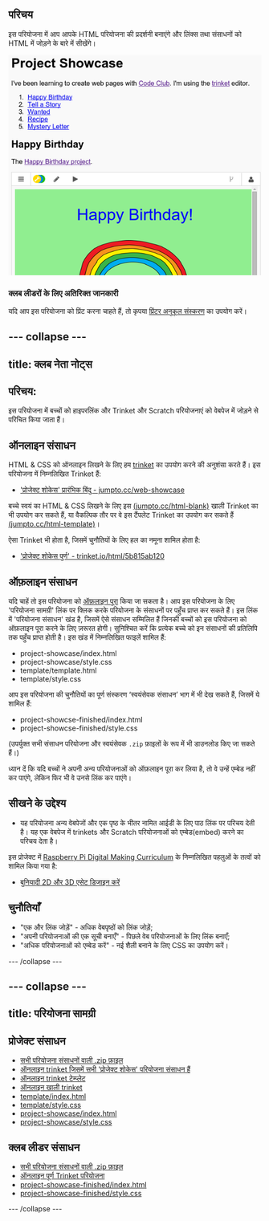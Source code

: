 ## परिचय

इस परियोजना में आप आपके HTML परियोजना की प्रदर्शनी बनाएंगे और लिंक्स तथा संसाधनों को HTML में जोड़ने के बारे में सीखेंगे।

![screenshot](images/showcase-intro.png)

### क्लब लीडरों के लिए अतिरिक्त जानकारी

यदि आप इस परियोजना को प्रिंट करना चाहते हैं, तो कृपया [प्रिंटर अनुकूल संस्करण](https://projects.raspberrypi.org/en/projects/project-showcase/print) का उपयोग करें।

## \--- collapse \---

## title: क्लब नेता नोट्स

## परिचय:

इस परियोजना में बच्चों को हाइपरलिंक और Trinket और Scratch परियोजनाएं को वेबपेज में जोड़ने से परिचित किया जाता हैं।

## ऑनलाइन संसाधन

HTML & CSS को ऑनलाइन लिखने के लिए हम [trinket](https://trinket.io/) का उपयोग करने की अनुशंसा करते हैं। इस परियोजना में निम्नलिखित Trinket हैं:

* ['प्रोजेक्ट शोकेस' प्रारंभिक बिंदु - jumpto.cc/web-showcase](http://jumpto.cc/web-showcase)

बच्चे स्वयं का HTML & CSS लिखने के लिए इस [(jumpto.cc/html-blank)](http://jumpto.cc/html-blank) खाली Trinket का भी उपयोग कर सकते हैं, या वैकल्पिक तौर पर वे इस टैंपलेट Trinket का उपयोग कर सकते हैं [(jumpto.cc/html-template)](http://jumpto.cc/html-template)।

ऐसा Trinket भी होता है, जिसमें चुनौतियों के लिए हल का नमूना शामिल होता है:

* ['प्रोजेक्ट शोकेस पुर्ण' - trinket.io/html/5b815ab120](https://trinket.io/html/5b815ab120)

## ऑफ़लाइन संसाधन

यदि चाहें तो इस परियोजना को [ऑफ़लाइन पूरा](https://www.codeclubprojects.org/en-GB/resources/webdev-working-offline/) किया जा सकता है। आप इस परियोजना के लिए 'परियोजना सामग्री' लिंक पर क्लिक करके परियोजना के संसाधनों पर पहुँच प्राप्त कर सकते हैं। इस लिंक में 'परियोजना संसाधन' खंड है, जिसमें ऐसे संसाधन सम्मिलित हैं जिनकी बच्चों को इस परियोजना को ऑफ़लाइन पूरा करने के लिए ज़रूरत होगी। सुनिश्चित करें कि प्रत्येक बच्चे को इन संसाधनों की प्रतिलिपि तक पहुँच प्राप्त होती है। इस खंड में निम्नलिखित फाइलें शामिल हैं:

* project-showcase/index.html
* project-showcase/style.css
* template/template.html
* template/style.css

आप इस परियोजना की चुनौतियों का पूर्ण संस्करण ‘स्वयंसेवक संसाधन’ भाग में भी देख सकते हैं, जिसमें ये शामिल हैं:

* project-showcse-finished/index.html
* project-showcse-finished/style.css

(उपर्युक्त सभी संसाधन परियोजना और स्वयंसेवक `.zip` फ़ाइलों के रूप में भी डाउनलोड किए जा सकते हैं।)

ध्यान दें कि यदि बच्चों ने अपनी अन्य परियोजनाओं को ऑफ़लाइन पूरा कर लिया है, तो वे उन्हें एम्बेड नहीं कर पाएंगे, लेकिन फिर भी वे उनसे लिंक कर पाएंगे।

## सीखने के उद्देश्य

* यह परियोजना अन्य वेबपेजों और एक पृष्ठ के भीतर नामित आईडी के लिए पाठ लिंक पर परिचय देती है। यह एक वेबपेज में trinkets और Scratch परियोजनाओं को एम्बेड(embed) करने का परिचय देता है। 

इस प्रोजेक्ट में [Raspberry Pi Digital Making Curriculum](http://rpf.io/curriculum) के निम्नलिखित पहलुओं के तत्वों को शामिल किया गया है:

* [बुनियादी 2D और 3D एसेट डिजाइन करें](https://www.raspberrypi.org/curriculum/design/creator)

## चुनौतियाँ

* "एक और लिंक जोड़ें" - अधिक वेबपृष्ठों को लिंक जोड़ें;
* "अपनी परियोजनाओं की एक सूची बनाएँ" - पिछले वेब परियोजनाओं के लिए लिंक बनाएँ;
* "अधिक परियोजनाओं को एम्बेड करें" - नई शैली बनाने के लिए CSS का उपयोग करें।

\--- /collapse \---

## \--- collapse \---

## title: परियोजना सामग्री

## प्रोजेक्ट संसाधन

* [सभी परियोजना संसाधनों वाली .zip फ़ाइल](resources/showcase-project-resources.zip)
* [ऑनलाइन trinket जिसमें सभी 'प्रोजेक्ट शोकेस' परियोजना संसाधन हैं](http://jumpto.cc/web-showcase)
* [ऑनलाइन trinket टेम्प्लेट](http://jumpto.cc/trinket-template)
* [ऑनलाइन खाली trinket](http://jumpto.cc/trinket-blank)
* [template/index.html](resources/template-index.html)
* [template/style.css](resources/template-style.css)
* [project-showcase/index.html](resources/project-showcase-index.html)
* [project-showcase/style.css](resources/project-showcase-style.css)

## क्लब लीडर संसाधन

* [सभी परियोजना संसाधनों वाली .zip फ़ाइल](resources/showcase-volunteer-resources.zip)
* [ऑनलाइन पूर्ण Trinket परियोजना](https://trinket.io/html/1d4d4c5ce1)
* [project-showcase-finished/index.html](resources/project-showcase-finished-index.html)
* [project-showcase-finished/style.css](resources/project-showcase-finished-style.css)

\--- /collapse \---
